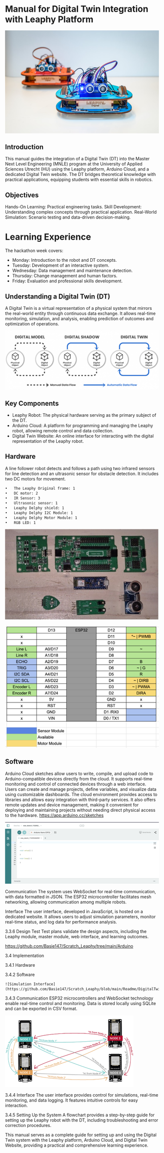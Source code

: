 
# Manual for Digital Twin Integration with Leaphy Platform

![](https://github.com/Basie147/Scratch_Leaphy/blob/main/Readme/leaphy-robots_orig.jpg)

## Introduction

This manual guides the integration of a Digital Twin (DT) into the Master Next Level Engineering (MNLE) program at the University of Applied Sciences Utrecht (HU) using the Leaphy platform, Arduino Cloud, and a dedicated Digital Twin website. The DT bridges theoretical knowledge with practical applications, equipping students with essential skills in robotics.

## Objectives
Hands-On Learning: Practical engineering tasks.
Skill Development: Understanding complex concepts through practical application.
Real-World Simulation: Scenario testing and data-driven decision-making.

# Learning Experience
The hackathon week covers:
- Monday: Introduction to the robot and DT concepts.
- Tuesday: Development of an interactive system.
- Wednesday: Data management and maintenance detection.
- Thursday: Change management and human factors.
- Friday: Evaluation and professional skills development.

## Understanding a Digital Twin (DT)
A Digital Twin is a virtual representation of a physical system that mirrors the real-world entity through continuous data exchange. It allows real-time monitoring, simulation, and analysis, enabling prediction of outcomes and optimization of operations.

![](https://github.com/Basie147/Scratch_Leaphy/blob/main/Readme/DigitalTwinLevel.png)

## Key Components

- Leaphy Robot: The physical hardware serving as the primary subject of the DT.
- Arduino Cloud: A platform for programming and managing the Leaphy robot, allowing remote control and data collection.
- Digital Twin Website: An online interface for interacting with the digital representation of the Leaphy robot.

## Hardware
A line follower robot detects and follows a path using two infrared sensors for line detection and an ultrasonic sensor for obstacle detection. It includes two DC motors for movement.

    •	The Leaphy Original frame: 1
    •	DC motor: 2
    •	IR Sensor: 3
    •	Ultrasonic sensor: 1
    •	Leaphy Delphy shield: 1
    •	Leaphy Delphy I2C Module: 1
    •	Leaphy Delphy Motor Module: 1
    •	RGB LED: 1
    
![](https://github.com/Basie147/Scratch_Leaphy/blob/main/Readme/Hardware.jpg)


<img src="https://github.com/Basie147/Scratch_Leaphy/blob/main/Readme/PinOutESP32.png" width="600" height="400">



## Software
Arduino Cloud sketches allow users to write, compile, and upload code to Arduino-compatible devices directly from the cloud. It supports real-time monitoring and control of connected devices through a web interface. Users can create and manage  projects, define variables, and visualize data using customizable dashboards. The cloud environment provides access to libraries and allows easy integration with third-party services. It also offers remote updates and device management, making it convenient for deploying and maintaining projects without needing direct physical access to the hardware. https://app.arduino.cc/sketches

![Simulation Interface](https://github.com/Basie147/Scratch_Leaphy/blob/main/Readme/ArduinoCloud.png)



Communication
The system uses WebSocket for real-time communication, with data formatted in JSON. The ESP32 microcontroller facilitates mesh networking, allowing communication among multiple robots.

Interface
The user interface, developed in JavaScript, is hosted on a dedicated website. It allows users to adjust simulation parameters, monitor real-time status, and log data for performance analysis.


3.3.6 Design Test
Test plans validate the design aspects, including the Leaphy module, master module, web interface, and learning outcomes.

https://github.com/Basie147/Scratch_Leaphy/tree/main/Arduino


3.4 Implementation

3.4.1 Hardware


3.4.2 Software

    ![Simulation Interface](https://github.com/Basie147/Scratch_Leaphy/blob/main/Readme/DigitalTwin.png)


3.4.3 Communication
ESP32 microcontrollers and WebSocket technology enable real-time control and monitoring. Data is stored locally using SQLite and can be exported in CSV format.

![Simulation Interface](https://github.com/Basie147/Scratch_Leaphy/blob/main/Readme/Node.png)


3.4.4 Interface
The user interface provides control for simulations, real-time monitoring, and data logging. It features intuitive controls for easy interaction.

3.4.5 Setting Up the System
A flowchart provides a step-by-step guide for setting up the Leaphy robot with the DT, including troubleshooting and error correction procedures.

This manual serves as a complete guide for setting up and using the Digital Twin system with the Leaphy platform, Arduino Cloud, and Digital Twin Website, providing a practical and comprehensive learning experience.

  







